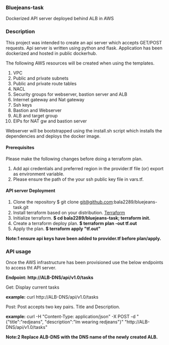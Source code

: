 ### Bluejeans-task
Dockerized API server deployed behind ALB in AWS


### Description

  This project was intended to create an api server which accepts GET/POST requests. Api server is written using python and flask. Application has been dockerized and hosted in public dockerhub. 
  
  The following AWS resources will be created when using the templates.
  1. VPC
  2. Public and private subnets
  3. Public and private route tables
  4. NACL
  5. Security groups for webserver, bastion server and ALB
  6. Internet gateway and Nat gateway
  7. Ssh keys
  8. Bastion and Webserver
  9. ALB and target group
  10. EIPs for NAT gw and bastion server
  
Webserver will be bootstrapped using the install.sh script which installs the dependencies and deploys the docker image.

#### Prerequisites  
Please make the following changes before doing a terraform plan.

1. Add api credentials and preferred region in the provider.tf file (or) export as environment variable.
2. Please ensure the path of the your ssh public key file in vars.tf.


#### API server Deployment

1. Clone the repository 
  $ git clone  git@github.com:bala2289/bluejeans-task.git
2. Install terraform based on your distribution. [Terraform](https://www.terraform.io/intro/getting-started/install.html)
3. Initialize terraform.
    **$ cd bala2289/bluejeans-task; terraform init.**
4. Create a terraform deploy plan.
    **$ terraform plan -out tf.out**
5. Apply the plan.
    **$ terraform apply "tf.out"**

**Note:1 ensure api keys have been added to provider.tf before plan/apply.**


### API usage

  Once the AWS infrastructure has been provisioned use the below endpoints to access tht API server.

**Endpoint: http://ALB-DNS/api/v1.0/tasks**

Get:  Display current tasks

**example:** curl http://ALB-DNS/api/v1.0/tasks

Post:  Post accepts two key pairs. Title and Description.

**example:** curl -H "Content-Type: application/json" -X POST -d "{\"title\":\"redjeans\", \"description\":\"Im wearing redjeans\"}" "http://ALB-DNS/api/v1.0/tasks"

**Note:2 Replace ALB-DNS with the DNS name of the newly created ALB.**

